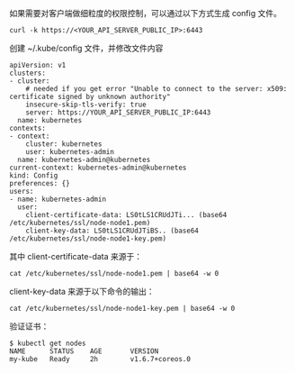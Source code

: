 如果需要对客户端做细粒度的权限控制，可以通过以下方式生成 config 文件。

```
curl -k https://<YOUR_API_SERVER_PUBLIC_IP>:6443
```

创建 ~/.kube/config 文件，并修改文件内容

```
apiVersion: v1
clusters:
- cluster:
    # needed if you get error "Unable to connect to the server: x509: certificate signed by unknown authority"
    insecure-skip-tls-verify: true
    server: https://YOUR_API_SERVER_PUBLIC_IP:6443
  name: kubernetes
contexts:
- context:
    cluster: kubernetes
    user: kubernetes-admin
  name: kubernetes-admin@kubernetes
current-context: kubernetes-admin@kubernetes
kind: Config
preferences: {}
users:
- name: kubernetes-admin
  user:
    client-certificate-data: LS0tLS1CRUdJTi... (base64 /etc/kubernetes/ssl/node-node1.pem)
    client-key-data: LS0tLS1CRUdJTiBS.. (base64 /etc/kubernetes/ssl/node-node1-key.pem)
```

其中 client-certificate-data 来源于：

```
cat /etc/kubernetes/ssl/node-node1.pem | base64 -w 0
```

client-key-data 来源于以下命令的输出：

```
cat /etc/kubernetes/ssl/node-node1-key.pem | base64 -w 0
```

验证证书：

```
$ kubectl get nodes
NAME      STATUS    AGE       VERSION
my-kube   Ready     2h        v1.6.7+coreos.0
```